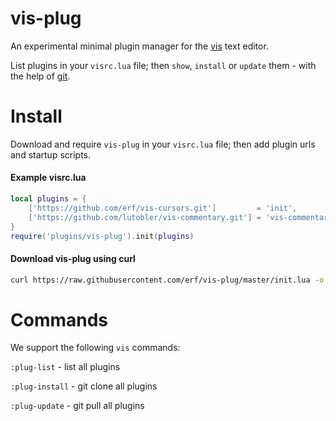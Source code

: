 # vis-plug

An experimental minimal plugin manager for the [vis](https://github.com/martanne/vis) text editor.

List plugins in your `visrc.lua` file; then `show`, `install` or `update` them - with the help of [git](https://github.com/).

# Install

Download and require `vis-plug` in your `visrc.lua` file; then add plugin urls and startup scripts. 

#### Example visrc.lua
```lua
local plugins = {
	['https://github.com/erf/vis-cursors.git']         = 'init',
	['https://github.com/lutobler/vis-commentary.git'] = 'vis-commentary',
}
require('plugins/vis-plug').init(plugins)
```

#### Download vis-plug using curl
```bash
curl https://raw.githubusercontent.com/erf/vis-plug/master/init.lua -o $HOME/.config/vis/plugins/vis-plug/init.lua --create-dirs
```

# Commands

We support the following `vis` commands:

`:plug-list` - list all plugins

`:plug-install` - git clone all plugins

`:plug-update` - git pull all plugins


